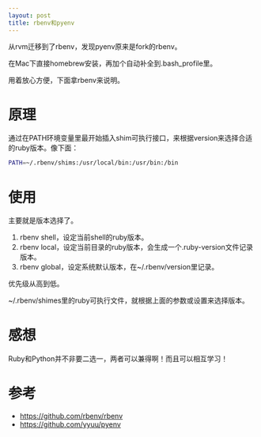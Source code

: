```yaml
---
layout: post
title: rbenv和pyenv
---
```


从rvm迁移到了rbenv，发现pyenv原来是fork的rbenv。

在Mac下直接homebrew安装，再加个自动补全到.bash_profile里。

用着放心方便，下面拿rbenv来说明。

# 原理
通过在PATH环境变量里最开始插入shim可执行接口，来根据version来选择合适的ruby版本。像下面：

```bash
PATH=~/.rbenv/shims:/usr/local/bin:/usr/bin:/bin
```

# 使用
主要就是版本选择了。

1. rbenv shell，设定当前shell的ruby版本。
2. rbenv local，设定当前目录的ruby版本，会生成一个.ruby-version文件记录版本。
3. rbenv global，设定系统默认版本，在~/.rbenv/version里记录。

优先级从高到低。

~/.rbenv/shimes里的ruby可执行文件，就根据上面的参数或设置来选择版本。

# 感想
Ruby和Python并不非要二选一，两者可以兼得啊！而且可以相互学习！

# 参考
* https://github.com/rbenv/rbenv
* https://github.com/yyuu/pyenv
